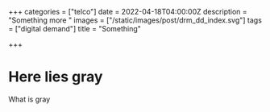 +++
categories = ["telco"]
date = 2022-04-18T04:00:00Z
description = "Something more "
images = ["/static/images/post/drm_dd_index.svg"]
tags = ["digital demand"]
title = "Something"

+++
# Here lies gray

What is gray